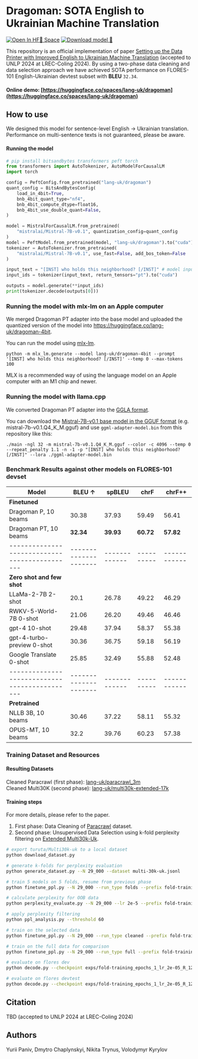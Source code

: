 # Dragoman: SOTA English to Ukrainian Machine Translation

[![Open In HF🤗 Space ](https://img.shields.io/badge/Open%20Demo-%F0%9F%A4%97%20Space-yellow)](https://huggingface.co/spaces/lang-uk/dragoman)
[![Download model 🤗 ](https://img.shields.io/badge/Download%20Model-%F0%9F%A4%97%20Model-yellow)](https://huggingface.co/lang-uk/dragoman)

This repository is an official implementation of paper [Setting up the Data Printer with Improved English to Ukrainian Machine Translation](https://arxiv.org/abs/2404.15196) (accepted to UNLP 2024 at LREC-Coling 2024).
By using a two-phase data cleaning and data selection approach we have achieved SOTA performance on FLORES-101 English-Ukrainian devtest subset with **BLEU** `32.34`.


#### Online demo: [https://huggingface.co/spaces/lang-uk/dragoman](https://huggingface.co/spaces/lang-uk/dragoman)


## How to use

We designed this model for sentence-level English -> Ukrainian translation.
Performance on multi-sentence texts is not guaranteed, please be aware.


#### Running the model


```python
# pip install bitsandbytes transformers peft torch
from transformers import AutoTokenizer, AutoModelForCausalLM
import torch

config = PeftConfig.from_pretrained("lang-uk/dragoman")
quant_config = BitsAndBytesConfig(
    load_in_4bit=True,
    bnb_4bit_quant_type="nf4",
    bnb_4bit_compute_dtype=float16,
    bnb_4bit_use_double_quant=False,
)

model = MistralForCausalLM.from_pretrained(
    "mistralai/Mistral-7B-v0.1", quantization_config=quant_config
)
model = PeftModel.from_pretrained(model, "lang-uk/dragoman").to("cuda")
tokenizer = AutoTokenizer.from_pretrained(
    "mistralai/Mistral-7B-v0.1", use_fast=False, add_bos_token=False
)

input_text = "[INST] who holds this neighborhood? [/INST]" # model input should adhere to this format
input_ids = tokenizer(input_text, return_tensors="pt").to("cuda")

outputs = model.generate(**input_ids)
print(tokenizer.decode(outputs[0]))
```

### Running the model with mlx-lm on an Apple computer


We merged Dragoman PT adapter into the base model and uploaded the quantized version of the model into https://huggingface.co/lang-uk/dragoman-4bit.

You can run the model using [mlx-lm](https://pypi.org/project/mlx-lm/).


```
python -m mlx_lm.generate --model lang-uk/dragoman-4bit --prompt '[INST] who holds this neighborhood? [/INST]' --temp 0 --max-tokens 100
```

MLX is a recommended way of using the language model on an Apple computer with an M1 chip and newer.


### Running the model with llama.cpp

We converted Dragoman PT adapter into the [GGLA format](https://huggingface.co/lang-uk/dragoman/blob/main/ggml-adapter-model.bin).

You can download the [Mistral-7B-v0.1 base model in the GGUF format](https://huggingface.co/TheBloke/Mistral-7B-v0.1-GGUF) (e.g. mistral-7b-v0.1.Q4_K_M.gguf)
and use `ggml-adapter-model.bin` from this repository like this:

```
./main -ngl 32 -m mistral-7b-v0.1.Q4_K_M.gguf --color -c 4096 --temp 0 --repeat_penalty 1.1 -n -1 -p "[INST] who holds this neighborhood? [/INST]" --lora ./ggml-adapter-model.bin
```

### Benchmark Results against other models on FLORES-101 devset


| **Model**                                   | **BLEU** $\uparrow$ | **spBLEU** | **chrF** | **chrF++** |
|---------------------------------------------|---------------------|-------------|----------|------------|
| **Finetuned**                               |                     |             |          |            |
| Dragoman P, 10 beams                        | 30.38               | 37.93       | 59.49    | 56.41      |
| Dragoman PT, 10 beams                       | **32.34**           | **39.93**   | **60.72**| **57.82**  |
|---------------------------------------------|---------------------|-------------|----------|------------|
| **Zero shot and few shot**                  |                     |             |          |            |
| LLaMa-2-7B 2-shot                           | 20.1                | 26.78       | 49.22    | 46.29      |
| RWKV-5-World-7B 0-shot                      | 21.06               | 26.20       | 49.46    | 46.46      |
| gpt-4 10-shot                               | 29.48               | 37.94       | 58.37    | 55.38      |
| gpt-4-turbo-preview 0-shot                  | 30.36               | 36.75       | 59.18    | 56.19      |
| Google Translate 0-shot                     | 25.85               | 32.49       | 55.88    | 52.48      |
|---------------------------------------------|---------------------|-------------|----------|------------|
| **Pretrained**                              |                     |             |          |            |
| NLLB 3B, 10 beams                           | 30.46               | 37.22       | 58.11    | 55.32      |
| OPUS-MT, 10 beams                           | 32.2                | 39.76       | 60.23    | 57.38      |


### Training Dataset and Resources

#### Resulting Datasets
Cleaned Paracrawl (first phase): [lang-uk/paracrawl_3m](https://huggingface.co/datasets/lang-uk/paracrawl_3m)  
Cleaned Multi30K (second phase): [lang-uk/multi30k-extended-17k](https://huggingface.co/datasets/lang-uk/multi30k-extended-17k)


#### Training steps

For more details, please refer to the paper.

1. First phase: Data Cleaning of [Paracrawl](https://huggingface.co/datasets/Helsinki-NLP/opus_paracrawl) dataset.
2. Second phase: Unsupervised Data Selection using k-fold perplexity filtering on [Extended Multi30k-Uk](https://huggingface.co/datasets/turuta/Multi30k-uk).
```bash
# export turuta/Multi30k-uk to a local dataset
python download_dataset.py

# generate k-folds for perplexity evaluation
python generate_dataset.py --N 29_000 --dataset multi-30k-uk.jsonl

# train 5 models on 5 folds, resume from previous phase
python finetune_ppl.py --N 29_000 --run_type folds --prefix fold-training --lora_checkpoint exps/dragoman-p --lr 2e-5

# calculate perplexity for OOB data
python perplexity_evaluate.py --N 29_000 --lr 2e-5 --prefix fold-training

# apply perplexity filtering
python ppl_analysis.py --threshold 60

# train on the selected data
python finetune_ppl.py --N 29_000 --run_type cleaned --prefix fold-training --lora_checkpoint exps/dragoman-p --lr 2e-5

# train on the full data for comparison
python finetune_ppl.py --N 29_000 --run_type full --prefix fold-training --lora_checkpoint exps/dragoman-p --lr 2e-5

# evaluate on flores dev
python decode.py --checkpoint exps/fold-training_epochs_1_lr_2e-05_R_128_ALPH_256_N_29000_full --subset dev

# evaluate on flores devtest
python decode.py --checkpoint exps/fold-training_epochs_1_lr_2e-05_R_128_ALPH_256_N_29000_full --subset devtest

```

## Citation

TBD (accepted to UNLP 2024 at LREC-Coling 2024)


## Authors

Yurii Paniv, Dmytro Chaplynskyi, Nikita Trynus, Volodymyr Kyrylov 
